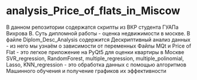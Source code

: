 # analysis_Price_of_flats_in_Miscow
В данном репозитории содержатся скрипты из ВКР студента ГУАПа Вихрова В.  Суть дипломной работы - оценка недвижимости в москве. 
В файле Diplom_Desc_Analysis содержится Дескриптивный анализ данных - из него мы узнаём о зависимости от переменных
Файлы MQt и Price of Flat - это легкое приложение на PyQt5 для оценки квартиры в Москве
SVR_regression, RandomForest, multiple_regression, multiple_polinomial, Lasso, KNN_regression - это обработка данных с помощью 
алгоритмов Машинного обучения и получение графиков их эффективности
